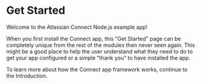 # Get Started

Welcome to the Atlassian Connect Node.js example app!

When you first install the Connect app, this "Get Started" page can be completely unique from the rest of the
modules then never seen again. This might be a good place to help the user understand what they need to do to get your
app configured or a simple "thank you" to have installed the app.

To learn more about how the Connect app framework works, <a data-connect-module-key="acn-introduction">continue to 
the Introduction</a>.




